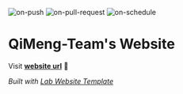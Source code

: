 
  ![on-push](../../actions/workflows/on-push.yaml/badge.svg)
  ![on-pull-request](../../actions/workflows/on-pull-request.yaml/badge.svg)
  ![on-schedule](../../actions/workflows/on-schedule.yaml/badge.svg)

  # QiMeng-Team's Website

  Visit **[website url](#)** 🚀

  _Built with [Lab Website Template](https://greene-lab.gitbook.io/lab-website-template-docs)_
